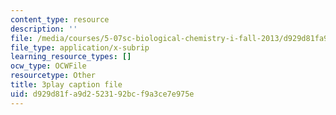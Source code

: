 ```yaml
---
content_type: resource
description: ''
file: /media/courses/5-07sc-biological-chemistry-i-fall-2013/d929d81fa9d2523192bcf9a3ce7e975e_zdage-Lp8m4.vtt
file_type: application/x-subrip
learning_resource_types: []
ocw_type: OCWFile
resourcetype: Other
title: 3play caption file
uid: d929d81f-a9d2-5231-92bc-f9a3ce7e975e
---
```

